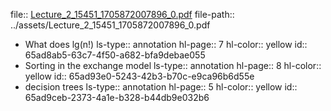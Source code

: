 file:: [Lecture_2_15451_1705872007896_0.pdf](../assets/Lecture_2_15451_1705872007896_0.pdf)
file-path:: ../assets/Lecture_2_15451_1705872007896_0.pdf

- What does lg(n!)
  ls-type:: annotation
  hl-page:: 7
  hl-color:: yellow
  id:: 65ad8ab5-63c7-4f50-a682-bfa9debae055
- Sorting in the exchange model
  ls-type:: annotation
  hl-page:: 8
  hl-color:: yellow
  id:: 65ad93e0-5243-42b3-b70c-e9ca96b6d55e
- decision trees
  ls-type:: annotation
  hl-page:: 5
  hl-color:: yellow
  id:: 65ad9ceb-2373-4a1e-b328-b44db9e032b6